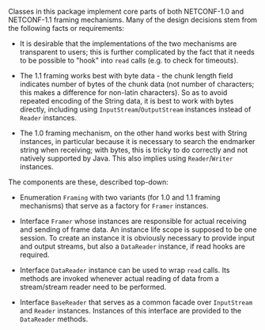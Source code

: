 Classes in this package implement core parts of both NETCONF-1.0 and
NETCONF-1.1 framing mechanisms.  Many of the design decisions stem from the
following facts or requirements:

* It is desirable that the implementations of the two mechanisms are
  transparent to users; this is further complicated by the fact that it needs
  to be possible to "hook" into `read` calls (e.g. to check for timeouts).

* The 1.1 framing works best with byte data - the chunk length field indicates
  number of bytes of the chunk data (not number of characters; this makes a
  difference for non-latin characters).  So as to avoid repeated encoding of
  the String data, it is best to work with bytes directly, including using
  `InputStream`/`OutputStream` instances instead of `Reader` instances.

* The 1.0 framing mechanism, on the other hand works best with String
  instances, in particular because it is necessary to search the endmarker
  string when receiving; with bytes, this is tricky to do correctly and not
  natively supported by Java.  This also implies using `Reader`/`Writer`
  instances.
  
The components are these, described top-down:

* Enumeration `Framing` with two variants (for 1.0 and 1.1 framing mechanisms)
  that serve as a factory for `Framer` instances.
  
* Interface `Framer` whose instances are responsible for actual receiving and
  sending of frame data.  An instance life scope is supposed to be one
  session. To create an instance it is obviously necessary to provide input and
  output streams, but also a `DataReader` instance, if read hooks are required.
  
* Interface `DataReader` instance can be used to wrap `read` calls.  Its
  methods are invoked whenever actual reading of data from a stream/stream
  reader need to be performed.

* Interface `BaseReader` that serves as a common facade over `InputStream` and
  `Reader` instances.  Instances of this interface are provided to the
  `DataReader` methods.
